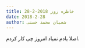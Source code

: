 ```yaml
---
title: خاطره روز 2018-2-28
date: 2018-2-28
author: شعبان محمد حسنی
---
```


اصلا یادم نمیاد امروز چی کار کردم.